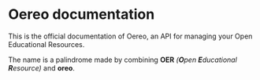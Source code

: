 # Oereo documentation

This is the official documentation of Oereo, an API for managing your Open
Educational Resources.

The name is a palindrome made by combining **OER** _(**O**pen **E**ducational **R**esource)_
and **oreo**.

